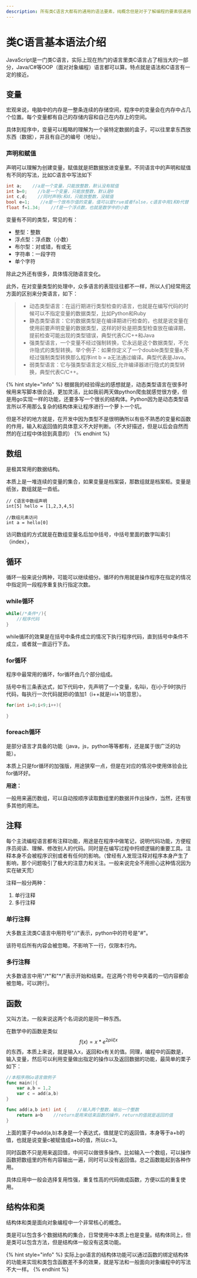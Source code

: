 ```yaml
---
description: 所有类C语言大都有的通用的语法要素，纯概念但是对于了解编程的要素很通用很好用。
---
```


# 类C语言基本语法介绍

JavaScript是一门类C语言，实际上现在热门的语言里类C语言占了相当大的一部分，Java/C#等OOP（面对对象编程）语言都可以算。特点就是语法和C语言有一定的接近。

## 变量

宏观来说，电脑中的内存是一整条连续的存储空间，程序中的变量会在内存中占几个位置。每个变量都有自己的存储内容和自己在内存上的空间。

具体到程序中，变量可以粗略的理解为一个装特定数据的盒子，可以往里拿东西放东西（数据），并且有自己的编号（地址）。

### 声明和赋值

声明可以理解为创建变量，赋值就是把数据放进变量里。不同语言中的声明和赋值有不同的写法，比如C语言中写法如下

```c
int a;    //a是一个变量，只能放整数，默认没有赋值
int b=0;    //b是一个变量，只能放整数，默认是0
int c,d;    //同时声明c和d，只能放整数，没赋值
bool e=1;    //e是一个放布尔值的变量，值可以是true或者false，c语言中用1和0代替
float f=1.34;    //f是一个浮点数，也就是数学中的小数
```

变量有不同的类型，常见的有：

* 整型：整数
* 浮点型：浮点数（小数）
* 布尔型：对或错，有或无
* 字符串：一段字符
* 单个字符

除此之外还有很多，具体情况随语言变化。

此外，在对变量类型的处理中，众多语言的表现往往都不一样，所以人们经常用这方面的区别来分类语言，如下：

> * 动态类型语言：在运行期进行类型检查的语言，也就是在编写代码的时候可以不指定变量的数据类型，比如Python和Ruby&#x20;
> * 静态类型语言：它的数据类型是在编译期进行检查的，也就是说变量在使用前要声明变量的数据类型，这样的好处是把类型检查放在编译期，提前检查可能出现的类型错误，典型代表C/C++和Java&#x20;
> * 强类型语言，一个变量不经过强制转换，它永远是这个数据类型，不允许隐式的类型转换。举个例子：如果你定义了一个double类型变量a,不经过强制类型转换那么程序int b = a无法通过编译。典型代表是Java。&#x20;
> * 弱类型语言：它与强类型语言定义相反,允许编译器进行隐式的类型转换，典型代表C/C++。

{% hint style="info" %}
根据我的经验得出的感想就是，动态类型语言在很多时候用来写脚本很合适，更加灵活，比如我前两天做python爬虫就感觉很方便，但是用go实现一样的功能，还要多写一个很长的结构体。Python因为是动态类型语言所以不用那么复杂的结构体来让程序进行一个萝卜一个坑。

但是不好的地方就是，在开发中因为类型不是很明确所以有些不熟悉的变量和函数的作用，输入和返回值的具体意义不大好判断。（不大好描述，但是以后会自然而然的在过程中体验到真意的）
{% endhint %}

## 数组

是极其常用的数据结构。

本质上是一堆连续的变量的集合，如果变量是档案袋，那数组就是档案柜。变量是纸张，数组就是一沓纸。

```clike
// C语言中数组声明
int[5] hello = [1,2,3,4,5]

//数组元素访问
int a = hello[0]
```

访问数组的方式就是在数组变量名后加中括号，中括号里面的数字叫索引（index），

## 循环

循环一般来说分两种，可能可以继续细分。循环的作用就是操作程序在指定的情况中指定同一段程序重复执行指定次数。

### while循环

```c
while(/*条件*/){
    //程序代码
}
```

while循环的效果是在括号中条件成立的情况下执行程序代码，直到括号中条件不成立，或者就一直运行下去。

### for循环

程序中最常用的循环，for循环由几个部分组成。

括号中有三条表达式，如下代码中，先声明了一个变量，名叫i，在i小于9时执行代码，每执行一次代码就把i的值加1（i++就是i=i+1的意思）。

```c
for(int i=0;i<9;i++){
    
}
```

### foreach循环

是部分语言才具备的功能（java，js，python等等都有，还是属于很广泛的功能）。

本质上只是for循环的加强版，用途狭窄一点，但是在对应的情况中使用体验会比for循环好。

**用途：**

一般用来遍历数组，可以自动按顺序读取数组里的数据并作出操作，当然，还有很多其他的用法。

## 注释

每个主流编程语言都有注释功能，用途是在程序中做笔记，说明代码功能，方便程序员阅读、理解、修改别人的代码。同时是在编写过程中捋顺逻辑的重要工具。注释本身不会被程序识别或者有任何的影响。（曾经有人发现注释对程序本身产生了影响，那个问题吸引了极大的注意力和关注。一般来说完全不用担心这种情况因为实在破天荒）

注释一般分两种：

1. 单行注释
2. 多行注释

### 单行注释

大多数主流类C语言中用符号"//"表示，python中的符号是"#"。

该符号后所有内容会被忽略，不影响下一行，仅限本行内。

### 多行注释

大多数语言中用"/\*"和"\*/"表示开始和结束。在这两个符号中夹着的一切内容都会被忽略，可以跨行。

## 函数

又叫方法，一般来说这两个名词说的是同一种东西。

在数学中的函数是类似$$f(x) = x * e^{2 pi i \xi x}$$的东西，本质上来说，就是输入x，返回和x有关的值。同理，编程中的函数是，输入变量，然后可以利用变量做出指定的操作以及返回数据的功能，最简单的栗子如下：

```go
//本程序用Go语言做例子
func main(){
    var a,b = 1,2
    var c = add(a,b)
}

func add(a,b int) int {    //输入两个整数，输出一个整数
    return a+b    //return是用来结束函数的操作，return的值就是返回的值
}
```

上面的栗子中add(a,b)本身是一个表达式，值就是它的返回值，本身等于a+b的值，也就是说变量c被赋值成a+b的值，所以c=3。

同时函数不只是用来返回值，中间可以做很多操作。比如输入一个数组，可以操作函数把数组里的所有内容输出一遍，同时可以没有返回值。总之函数能起到各种作用。

具体应用中一般会选择复用性强，重复性高的代码做成函数，方便以后的重复使用。

## 结构体和类

结构体和类是面向对象编程中一个非常核心的概念。

类是可以包含多个数据结构的集合，日常使用中本质上也是变量。结构体同上，但是类可以包含方法，但是结构体一般没有这类功能。

{% hint style="info" %}
实际上go语言的结构体功能可以通过函数的绑定结构体的功能来实现和类包含函数差不多的效果，就是写法和一般面向对象编程中的写法不大一样。
{% endhint %}
